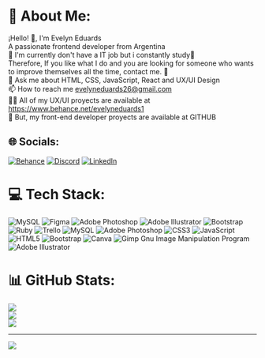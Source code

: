 # 💫 About Me:
¡Hello! 👋, I'm Evelyn Eduards<br>A passionate frontend developer from Argentina<br>🔭 I'm currently don't have a IT job but i constantly study🌱<br>Therefore, If you like what I do and you are looking for someone who wants to improve themselves all the time, contact me. 🤝<br>💬 Ask me about HTML, CSS, JavaScript, React and UX/UI Design<br>📫 How to reach me evelyneduards26@gmail.com<br>👨‍💻 All of my UX/UI proyects are available at https://www.behance.net/evelyneduards1<br>📝 But, my front-end developer proyects are available at GITHUB<br>

## 🌐 Socials:
[![Behance](https://img.shields.io/badge/Behance-1769ff?logo=behance&logoColor=white)](https://behance.net/https://www.behance.net/evelyneduards1) [![Discord](https://img.shields.io/badge/Discord-%237289DA.svg?logo=discord&logoColor=white)](https://discord.gg/EvelynEduards#0337) [![LinkedIn](https://img.shields.io/badge/LinkedIn-%230077B5.svg?logo=linkedin&logoColor=white)](https://linkedin.com/in/https://www.linkedin.com/in/evelyn-eduards/) 

# 💻 Tech Stack:
![MySQL](https://img.shields.io/badge/mysql-%2300f.svg?style=for-the-badge&logo=mysql&logoColor=white) 	![Figma](https://img.shields.io/badge/figma-%23F24E1E.svg?style=for-the-badge&logo=figma&logoColor=white) ![Adobe Photoshop](https://img.shields.io/badge/adobephotoshop-%2331A8FF.svg?style=for-the-badge&logo=adobephotoshop&logoColor=white) ![Adobe Illustrator](https://img.shields.io/badge/adobeillustrator-%23FF9A00.svg?style=for-the-badge&logo=adobeillustrator&logoColor=white) ![Bootstrap](https://img.shields.io/badge/bootstrap-%23563D7C.svg?style=for-the-badge&logo=bootstrap&logoColor=white) ![Ruby](https://img.shields.io/badge/ruby-%23CC342D.svg?style=for-the-badge&logo=ruby&logoColor=white) ![Trello](https://img.shields.io/badge/Trello-%23026AA7.svg?style=for-the-badge&logo=Trello&logoColor=white) ![MySQL](https://img.shields.io/badge/mysql-%2300f.svg?style=for-the-badge&logo=mysql&logoColor=white) ![Adobe Photoshop](https://img.shields.io/badge/adobephotoshop-%2331A8FF.svg?style=for-the-badge&logo=adobephotoshop&logoColor=white) ![CSS3](https://img.shields.io/badge/css3-%231572B6.svg?style=for-the-badge&logo=css3&logoColor=white) ![JavaScript](https://img.shields.io/badge/javascript-%23323330.svg?style=for-the-badge&logo=javascript&logoColor=%23F7DF1E) ![HTML5](https://img.shields.io/badge/html5-%23E34F26.svg?style=for-the-badge&logo=html5&logoColor=white) ![Bootstrap](https://img.shields.io/badge/bootstrap-%23563D7C.svg?style=for-the-badge&logo=bootstrap&logoColor=white) ![Canva](https://img.shields.io/badge/Canva-%2300C4CC.svg?style=for-the-badge&logo=Canva&logoColor=white) ![Gimp Gnu Image Manipulation Program](https://img.shields.io/badge/Gimp-657D8B?style=for-the-badge&logo=gimp&logoColor=FFFFFF) ![Adobe Illustrator](https://img.shields.io/badge/adobeillustrator-%23FF9A00.svg?style=for-the-badge&logo=adobeillustrator&logoColor=white)
# 📊 GitHub Stats:
![](https://github-readme-stats.vercel.app/api?username=EvelynEduards&theme=dark&hide_border=false&include_all_commits=true&count_private=false)<br/>
![](https://github-readme-streak-stats.herokuapp.com/?user=EvelynEduards&theme=dark&hide_border=false)<br/>
![](https://github-readme-stats.vercel.app/api/top-langs/?username=EvelynEduards&theme=dark&hide_border=false&include_all_commits=true&count_private=false&layout=compact)

---
[![](https://visitcount.itsvg.in/api?id=EvelynEduards&icon=0&color=0)](https://visitcount.itsvg.in)

<!-- Proudly created with GPRM ( https://gprm.itsvg.in ) -->
